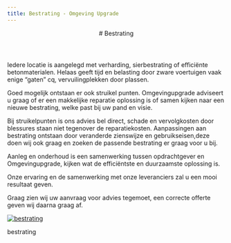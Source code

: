 ```yaml
---
title: Bestrating - Omgeving Upgrade
---
```

<article class="regular">
<header>
# Bestrating
</header>
<section>
Iedere locatie is aangelegd met verharding, sierbestrating of efficiënte betonmaterialen. Helaas geeft tijd en belasting door zware voertuigen vaak enige “gaten” cq, vervuilingplekken door plassen. 

Goed mogelijk ontstaan er ook struikel punten. Omgevingupgrade adviseert u graag of er een makkelijke reparatie oplossing is of samen kijken naar een nieuwe bestrating, welke past bij uw pand en visie. 

Bij struikelpunten is ons advies bel direct, schade en vervolgkosten door blessures staan niet tegenover de reparatiekosten. Aanpassingen aan bestrating ontstaan door veranderde zienswijze en gebruikseisen,deze doen wij ook graag en zoeken de passende bestrating er graag voor u bij.

Aanleg en onderhoud is een samenwerking tussen opdrachtgever en Omgevingupgrade, kijken wat de efficiëntste en duurzaamste oplossing is.

Onze ervaring en de samenwerking met onze leveranciers zal u een mooi resultaat geven. 

Graag zien wij uw aanvraag voor advies tegemoet, een correcte offerte geven wij daarna graag af.
</section>
</article>
<aside>
<a href="img/bestrating.jpg" class="magnific">
<img src="img/bestrating.jpg" alt="bestrating" title="bestrating" />
</a>
<p class="onderschrift">
bestrating
</p>
</aside>